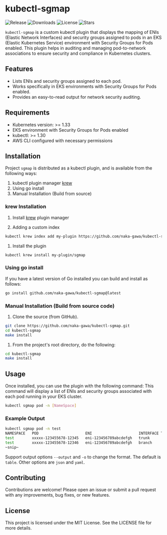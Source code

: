 # kubectl-sgmap

![Release](https://img.shields.io/github/v/release/naka-gawa/kubectl-sgmap?color=blue)
![Downloads](https://img.shields.io/github/downloads/naka-gawa/kubectl-sgmap/total?color=green)
![License](https://img.shields.io/github/license/bmcustodio/kubectl-topology)
![Stars](https://img.shields.io/github/stars/naka-gawa/kubectl-sgmap?style=social)

`kubectl-sgmap` is a custom kubectl plugin that displays the mapping of ENIs (Elastic Network Interfaces) and security groups assigned to pods in an EKS (Elastic Kubernetes Service) environment with Security Groups for Pods enabled. This plugin helps in auditing and managing pod-to-network associations to ensure security and compliance in Kubernetes clusters.

## Features

- Lists ENIs and security groups assigned to each pod.
- Works specifically in EKS environments with Security Groups for Pods enabled.
- Provides an easy-to-read output for network security auditing.

## Requirements

- Kubernetes version: >= 1.33
- EKS environment with Security Groups for Pods enabled
- kubectl: >= 1.30
- AWS CLI configured with necessary permissions

## Installation

Project `sgmap` is distributed as a kubectl plugin, and is available from the following ways:

1. kubectl plugin manager [krew](https://krew.sigs.k8s.io/docs/user-guide/setup/install/)
2. Using go install
3. Manual Installation (Build from source)

### krew Installation

1. Install [krew](https://krew.sigs.k8s.io/docs/user-guide/setup/install/) plugin manager

1. Adding a custom index

```bash
kubectl krew index add my-plugin https://github.com/naka-gawa/kubectl-sgmap.git
```

1. Install the plugin

```bash
kubectl krew install my-plugin/sgmap
```

### Using go install

If you have a latest version of Go installed you can build and install as follows:

```bash
go install github.com/naka-gawa/kubectl-sgmap@latest
```

### Manual Installation (Build from source code)

1. Clone the source (from GitHub).

```bash
git clone https://github.com/naka-gawa/kubectl-sgmap.git
cd kubectl-sgmap
make install
```

1. From the project's root directory, do the following:

```bash
cd kubectl-sgmap
make install
```

## Usage

Once installed, you can use the plugin with the following command:
This command will display a list of ENIs and security groups associated with each pod running in your EKS cluster.

```bash
kubectl sgmap pod -n [NameSpace]
```

### Example Output

```bash
kubectl sgmap pod -n test
NAMESPACE   POD                     ENI                     INTERFACE TYPE   SECURITY GROUP ID          SECURITY GROUP NAME
test        xxxxx-123455678-12345   eni-123456789abcdefgh   trunk            sg-0123456789abcdefg       my-security-group
test        xxxxx-123455678-12346   eni-123456789abcdefgh   branch           sg-0123456789abcdefg       my-security-group
~snip~
```

Support output options `--output` and `-o` to change the format.
The default is `table`. Other options are `json` and `yaml`.

## Contributing

Contributions are welcome! Please open an issue or submit a pull request with any improvements, bug fixes, or new features.

## License

This project is licensed under the MIT License. See the LICENSE file for more details.
